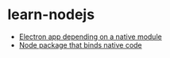 # learn-nodejs

- [Electron app depending on a native module](./electron-napi)
- [Node package that binds native code](./napi-package)
